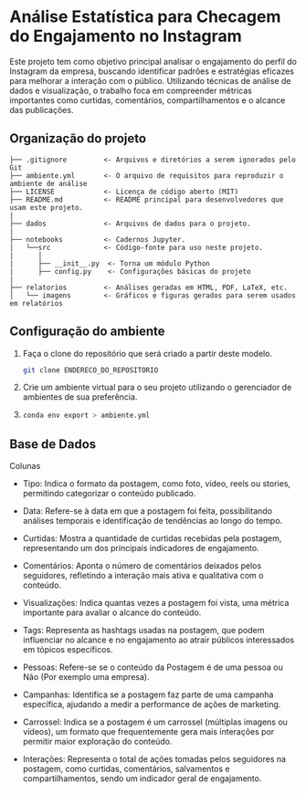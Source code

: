 # Análise Estatística para Checagem do Engajamento no Instagram

Este projeto tem como objetivo principal analisar o engajamento do perfil do Instagram da empresa, buscando identificar padrões e estratégias eficazes para melhorar a interação com o público. Utilizando técnicas de análise de dados e visualização, o trabalho foca em compreender métricas importantes como curtidas, comentários, compartilhamentos e o alcance das publicações.


## Organização do projeto

```
├── .gitignore         <- Arquivos e diretórios a serem ignorados pelo Git
├── ambiente.yml       <- O arquivo de requisitos para reproduzir o ambiente de análise
├── LICENSE            <- Licença de código aberto (MIT)
├── README.md          <- README principal para desenvolvedores que usam este projeto.
|
├── dados              <- Arquivos de dados para o projeto.
|
├── notebooks          <- Cadernos Jupyter.
|   └──src             <- Código-fonte para uso neste projeto.
|      │
|      ├── __init__.py  <- Torna um módulo Python
|      ├── config.py    <- Configurações básicas do projeto
|
├── relatorios         <- Análises geradas em HTML, PDF, LaTeX, etc.
│   └── imagens        <- Gráficos e figuras gerados para serem usados em relatórios
```

## Configuração do ambiente

1. Faça o clone do repositório que será criado a partir deste modelo.

    ```bash
    git clone ENDERECO_DO_REPOSITORIO
    ```

2. Crie um ambiente virtual para o seu projeto utilizando o gerenciador de ambientes de sua preferência.
3. 
      ```bash
      conda env export > ambiente.yml
      ```
## Base de Dados 

Colunas 

 - Tipo: Indica o formato da postagem, como foto, vídeo, reels ou stories, permitindo categorizar o conteúdo publicado.

 - Data: Refere-se à data em que a postagem foi feita, possibilitando análises temporais e identificação de tendências ao longo do tempo.

 - Curtidas: Mostra a quantidade de curtidas recebidas pela postagem, representando um dos principais indicadores de engajamento.

 - Comentários: Aponta o número de comentários deixados pelos seguidores, refletindo a interação mais ativa e qualitativa com o conteúdo.

 - Visualizações: Indica quantas vezes a postagem foi vista, uma métrica importante para avaliar o alcance do conteúdo.

 - Tags: Representa as hashtags usadas na postagem, que podem influenciar no alcance e no engajamento ao atrair públicos interessados em tópicos específicos.

 - Pessoas: Refere-se se o conteúdo da Postagem é de uma pessoa ou Não (Por exemplo uma empresa).

 - Campanhas: Identifica se a postagem faz parte de uma campanha específica, ajudando a medir a performance de ações de marketing.

 - Carrossel: Indica se a postagem é um carrossel (múltiplas imagens ou vídeos), um formato que frequentemente gera mais interações por permitir maior exploração do conteúdo.

 - Interações: Representa o total de ações tomadas pelos seguidores na postagem, como curtidas, comentários, salvamentos e compartilhamentos, sendo um indicador geral de engajamento.
